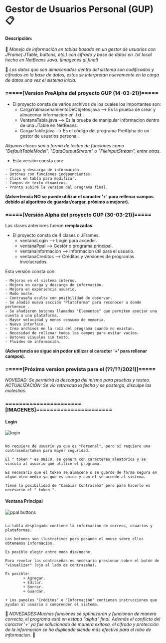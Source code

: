 # Gestor de Usuarios Personal (GUP) 📋
 #### Descripción:                                                                                                                                      
📢 _Manejo de información en tablas basado en un gestor de usuarios con JFrame( JTable, buttons, etc.) con cifrado y base de datos en .txt local hecho en NetBeans Java. (Imagenes al final)_                                                                                                                                                                                       
                                                                                                                                        
📢 _Los datos que son almacenados dentro del sistema son codificados y cifrados en la base de datos, estos se interpretan nuevamente en la carga de datos una vez el sistema inicia._

### =====[Version PreAlpha del proyecto GUP (14-03-21)]=====

- El proyecto consta de varios archivos de los cuales los importantes son:             
    + CargaYalmacenamientoDeObjetos.java --> Es la prueba de crear y almacenar informacion en .txt .          
    + VentanaTabla.java --> Es la prueba de manipular informacion dentro de una JTable en NetBeans.       
    + CargarTable.java --> Es el código del programa PreAlpha de un gestor de usuarios personal.    
      
<i>Algunas clases son a forma de testeo de funciones como "DefaultTableModel", "DataOutputStream" o "FileInputStream", entre otras.</i>
- Esta versión consta con:   
``` 
- Carga y descarga de información.   
- Botones con funciones independientes.    
- Click en tabla para modificar.   
- Campos de texto dinamicos.   
- Pronto subiré la version del programa final. 
``` 
<b>(Advertencia NO se puede utilizar el caracter '+' para rellenar campos debido al algoritmo de guardar/cargar, próximo a mejorar).</b> 

### =====[Versión Alpha del proyecto GUP (30-03-21)]=====

Las clases anteriores fueron <b>remplazadas</b>.    
- El proyecto consta de 4 clases o JFrames.                          
    + ventanaLogin --> Login para acceder.                       
    + ventanaPpal --> Gestór o programa principal.              
    + ventanaInformacion --> Informacion útil para el usuario.             
    + ventanaCreditos --> Créditos y versiones de programas involucrados.
    
Esta versión consta con:                                    
``` 
- Mejoras en el sistema interno.                   
- Mejora en carga y descarga de información.                           
- Mejora en experiencia usuario.                 
- Modo noche.                                                                          
- Contraseña oculta con posibilidad de observar.                       
- Se añadió nueva sección "Plataforma" para reconocer a donde pertenece .                          
- Se añadieron botones llamados "Elementos" que permiten asociar una cuenta a una plataforma.                
- Mayor velocidad y menos consumo de memoria.                    
- Nueva interface.                         
- Crea archivos en la raíz del programa cuando no existan.                     
- Necesidad de rellenar todos los campos para evitar vacíos.                             
- Botones visuales sin texto.                                
- Fluides de información.                                      
``` 
<b>(Advertencia se sigue sin poder utilizar el caracter '+' para rellenar campos).</b>    

### =====[Próxima version prevista para el (??/??/2021)]===== 

_NOVEDAD: Se permitirá la descarga del mismo para pruebas y testeo._                                                                                               
_ACTUALIZACION: Se vio retrasada la fecha y se posterga, disculpe las molestias._

### ======================[IMAGENES]======================
 #### Login
 
![login](https://user-images.githubusercontent.com/77556113/122333572-c2d28380-cf0e-11eb-8022-d5870bbeb93c.png)
``` 

No requiere de usuario ya que es "Personal", pero si requiere una contraseña/token para mayor seguridad. 

El " token " es UNICO, se genera con caracteres aleatorios y se vincula al usuario que utilice el programa.

Es necesario que el token se almacene o se guarde de forma segura en algun otro medio ya que es unico y con el se accede al sistema.

Tiene la posibilidad de "Cambiar Contraseña" pero para hacerlo es necesario el " token ".

``` 
#### Ventana Principal

![ppal buttons](https://user-images.githubusercontent.com/77556113/122334527-45a80e00-cf10-11eb-8817-714776d2083f.png)

``` 

La tabla desplegada contiene la informacion de correos, usuarios y plataformas.

Los botones son ilustrativos pero posando el mouse sobre ellos obtenemos informacion.

Es posible elegir entre modo dia/noche.

Para revelar las contraseñas es necesario presionar sobre el botón de "visualizar" (ojo al lado de contraseña).

Es posible:
        + Agregar.
        + Editar.
        + Borrar.
        + Guardar.
        
+ Los paneles "Créditos" e "Información" contienen instrucciones que ayudan al usuario a comprender el sistema.

``` 

🔧 _NOVEDADES:Muchas funciones se optimizaron y funcionan de manera correcta, el programa está en estapa "alpha" final. Además el conflicto del caracter '+' ya fue solucionado de manera exitosa, el cifrado y protección de la información se ha duplicado siendo más efectivo para el robo de informacion._ 🔧
